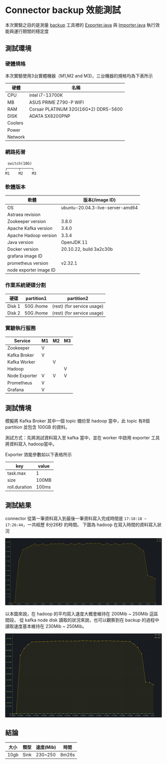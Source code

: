 # Connector backup 效能測試

本次實驗之目的是測量 [backup](../../../connector/src/main/java/org/astraea/connector/backup) 工具裡的
[Exporter.java](../../../connector/src/main/java/org/astraea/connector/backup/Exporter.java) 與
[Importer.java](../../../connector/src/main/java/org/astraea/connector/backup/Importer.java) 執行效能與運行期間的穩定度

## 測試環境

### 硬體規格

本次實驗使用3台實體機器（M1,M2 and M3)，三台機器的規格均為下表所示

| 硬體      | 名稱                                    |
|---------|---------------------------------------|
| CPU     | intel i7-13700K                       |
| MB      | ASUS PRIME Z790-P WIFI                |
| RAM     | Corsair PLATINUM 32G(16G*2) DDR5-5600 |
| DISK    | ADATA SX8200PNP                       |
| Coolers |                                       |
| Power   |                                       |
| Network |                                       |

### 網路拓普

```
 switch(10G)
┌─────┬─────┐
M1    M2    M3
```

### 軟體版本

| 軟體                     | 版本(/image ID)                    |
|------------------------|----------------------------------|
| OS                     | ubuntu-20.04.3-live-server-amd64 |
| Astraea revision       |                                  |
| Zookeeper version      | 3.8.0                            |
| Apache Kafka version   | 3.4.0                            |
| Apache Hadoop version  | 3.3.4                            |
| Java version           | OpenJDK 11                       |
| Docker version         | 20.10.22, build 3a2c30b          |
| grafana image ID       |                                  |
| prometheus version     | v2.32.1                          |
| node exporter image ID |                                  |

### 作業系統硬碟分割

| 硬碟     | partition1 | partition2                 |
|--------|------------|----------------------------|
| Disk 1 | 50G /home  | (rest) (for service usage) |
| Disk 2 | 50G /home  | (rest) (for service usage) |

### 實驗執行服務

| Service       | M1  | M2  | M3  |
|---------------|-----|-----|-----|
| Zookeeper     | V   |     |     |
| Kafka Broker  | V   |     |     |
| Kafka Worker  |     | V   |     |
| Hadoop        |     |     | V   |
| Node Exporter | V   | V   | V   |
| Prometheus    | V   |     |     |
| Grafana       | V   |     |     |

## 測試情境

模擬將 Kafka Broker 其中一個 topic 備份至 hadoop 當中，此 topic 有8個 partition 並包含 100GB 的資料。

測試方式：先將測試資料寫入至 kafka 當中，並在 worker 中啟用 exporter 工具將資料寫入 hadoop當中。

Exporter 效能參數如以下表格所示

| key           | value |
|---------------|-------|
| task.max      | 1     |
| size          | 100MB |
| roll.duration | 100ms |

## 測試結果

connector 從第一筆資料寫入到最後一筆資料寫入完成時間是 `17:18:18 ~ 17:26:44`，一共經歷 8分26秒 的時間。
下圖為 hadoop 在寫入時間的資料寫入狀況

![ConnectorBackup_1_1.png](../../pictures/ConnectorBackup_1_1.png)

以本圖來說，在 hadoop 的平均寫入速度大概會維持在 200Mib ~ 250Mib 這區間段，
從 kafka node disk 讀取的狀況來說，也可以觀察到在 backup 的過程中讀取速度基本維持在 230Mib ~ 250Mib。

![ConnectorBackup_1_2.png](../../pictures/ConnectorBackup_1_2.png)

## 結論

| 大小   | 類型   | 速度(Mib) | 時間    |
|------|:-----|---------|-------|
| 10gb | Sink | 230~250 | 8m26s |




